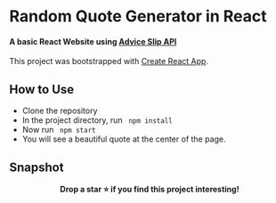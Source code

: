 # Random Quote Generator in React

#### A basic React Website using [Advice Slip API](https://api.adviceslip.com/)

This project was bootstrapped with [Create React App](https://github.com/facebook/create-react-app).

## How to Use
- Clone the repository
- In the project directory, run <code> npm install </code>
- Now run <code> npm start </code>
- You will see a beautiful quote at the center of the page.

## Snapshot


<p align = "center"><b>
Drop a star ⭐ if you find this project interesting!
  </b></p>
